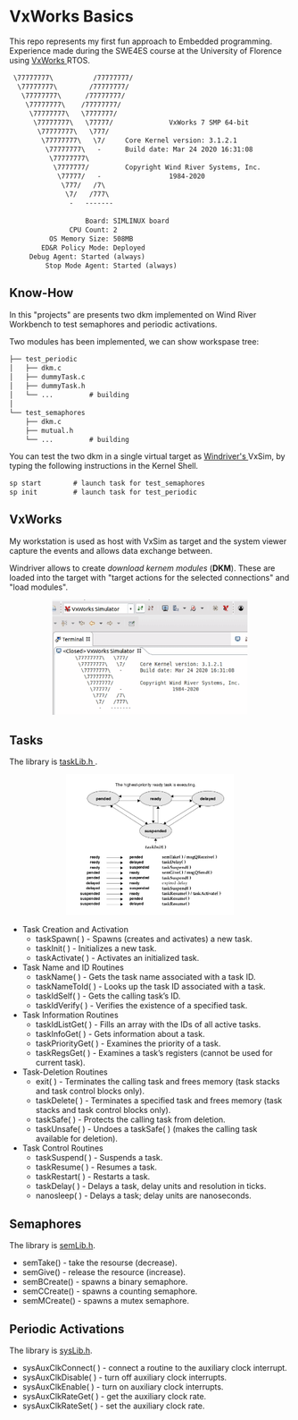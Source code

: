# VxWorks Basics
This repo represents my first fun approach to Embedded programming. Experience made during the SWE4ES course at the University of Florence using <a href="https://en.wikipedia.org/wiki/VxWorks"> VxWorks </a> RTOS.

```
 \77777777\          /77777777/
  \77777777\        /77777777/
   \77777777\      /77777777/
    \77777777\    /77777777/
     \77777777\   \7777777/
      \77777777\   \77777/              VxWorks 7 SMP 64-bit
       \77777777\   \777/
        \77777777\   \7/     Core Kernel version: 3.1.2.1
         \77777777\   -      Build date: Mar 24 2020 16:31:08
          \77777777\
           \7777777/         Copyright Wind River Systems, Inc.
            \77777/   -                 1984-2020
             \777/   /7\
              \7/   /777\
               -   -------

                   Board: SIMLINUX board
               CPU Count: 2
          OS Memory Size: 508MB
        ED&R Policy Mode: Deployed
     Debug Agent: Started (always)
         Stop Mode Agent: Started (always)
```

## Know-How
In this "projects" are presents two dkm implemented on Wind River Workbench to test semaphores and periodic activations.

Two modules has been implemented, we can show workspase tree:

```
├── test_periodic
│   ├── dkm.c
│   ├── dummyTask.c
│   ├── dummyTask.h
│   └── ...         # building
│
└── test_semaphores
    ├── dkm.c
    ├── mutual.h
    └── ...         # building
```

You can test the two dkm in a single virtual target as <a href="https://www.windriver.com/"> Windriver's </a> VxSim, by typing the following instructions in the Kernel Shell.
```
sp start        # launch task for test_semaphores
sp init         # launch task for test_periodic
```

## VxWorks
My workstation is used as host with VxSim as target and the system viewer capture the events and allows data exchange between.

Windriver allows to create _download kernem modules_ (**DKM**). These are loaded into the target with "target actions for the selected connections" and "load modules".

<p align=center>
    <img src="design/load_module.gif" width=350>
</p>

## Tasks
The library is <a href="https://docs.windriver.com/bundle/vxworks_7_application_core_os_sr0630-enus/page/CORE/taskLib.html"> taskLib.h </a>.

<p align=center>
    <img src="design/task_states.png" width=300>
</p>

* Task Creation and Activation
    * taskSpawn( ) - Spawns (creates and activates) a new task.
    * taskInit( ) - Initializes a new task.
    * taskActivate( ) - Activates an initialized task.
* Task Name and ID Routines
    * taskName( ) - Gets the task name associated with a task ID.
    * taskNameToId( ) - Looks up the task ID associated with a task.
    * taskIdSelf( ) - Gets the calling task’s ID.
    * taskIdVerify( ) - Verifies the existence of a specified task.
* Task Information Routines
    * taskIdListGet( ) - Fills an array with the IDs of all active tasks.
    * taskInfoGet( ) - Gets information about a task.
    * taskPriorityGet( ) - Examines the priority of a task.
    * taskRegsGet( ) - Examines a task’s registers (cannot be used for current task).
* Task-Deletion Routines
    * exit( ) - Terminates the calling task and frees memory (task stacks and task control blocks only).
    * taskDelete( ) - Terminates a specified task and frees memory (task stacks and task control blocks only).
    * taskSafe( ) - Protects the calling task from deletion.
    * taskUnsafe( ) - Undoes a taskSafe( ) (makes the calling task available for deletion). 
* Task Control Routines
    * taskSuspend( ) - Suspends a task.
    * taskResume( ) - Resumes a task.
    * taskRestart( ) - Restarts a task.
    * taskDelay( ) - Delays a task, delay units and resolution in ticks.
    * nanosleep( ) - Delays a task; delay units are nanoseconds.

## Semaphores
The library is <a href="https://docs.windriver.com/bundle/vxworks_7_application_core_os_sr0630-enus/page/CORE/semLib.html">semLib.h</a>.

* semTake() - take the resourse (decrease).
* semGive() - release the resource (increase).
* semBCreate() - spawns a binary semaphore.
* semCCreate() - spawns a counting semaphore. 
* semMCreate() - spawns a mutex semaphore.

## Periodic Activations
The library is <a href="https://docs.windriver.com/bundle/vxworks_7_application_core_os_sr0630-enus/page/CORE/sysLib.html">sysLib.h</a>.

* sysAuxClkConnect( ) - connect a routine to the auxiliary clock interrupt.
* sysAuxClkDisable( ) - turn off auxiliary clock interrupts.
* sysAuxClkEnable( ) - turn on auxiliary clock interrupts.
* sysAuxClkRateGet( ) - get the auxiliary clock rate.
* sysAuxClkRateSet( ) - set the auxiliary clock rate.